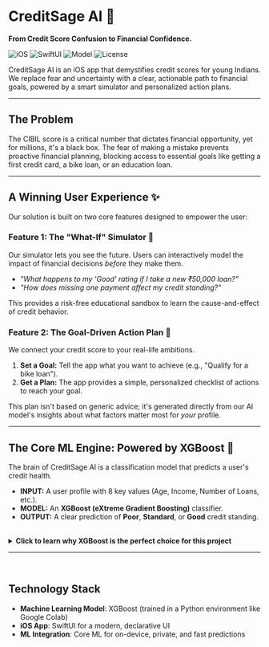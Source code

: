 # CreditSage AI 🚀

**From Credit Score Confusion to Financial Confidence.**

![iOS](https://img.shields.io/badge/iOS-15.0%2B-blue)
![SwiftUI](https://img.shields.io/badge/SwiftUI-4.0%2B-orange)
![Model](https://img.shields.io/badge/Model-XGBoost-success)
![License](https://img.shields.io/badge/License-MIT-green)

CreditSage AI is an iOS app that demystifies credit scores for young Indians. We replace fear and uncertainty with a clear, actionable path to financial goals, powered by a smart simulator and personalized action plans.

---

## The Problem

The CIBIL score is a critical number that dictates financial opportunity, yet for millions, it's a black box. The fear of making a mistake prevents proactive financial planning, blocking access to essential goals like getting a first credit card, a bike loan, or an education loan.

---

## A Winning User Experience ✨

Our solution is built on two core features designed to empower the user:

### **Feature 1: The "What-If" Simulator 🔮**

Our simulator lets you see the future. Users can interactively model the impact of financial decisions *before* they make them.
- *"What happens to my 'Good' rating if I take a new ₹50,000 loan?"*
- *"How does missing one payment affect my credit standing?"*

This provides a risk-free educational sandbox to learn the cause-and-effect of credit behavior.

### **Feature 2: The Goal-Driven Action Plan 🎯**

We connect your credit score to your real-life ambitions.
1.  **Set a Goal:** Tell the app what you want to achieve (e.g., "Qualify for a bike loan").
2.  **Get a Plan:** The app provides a simple, personalized checklist of actions to reach your goal.

This plan isn't based on generic advice; it's generated directly from our AI model's insights about what factors matter most for *your* profile.

---

## The Core ML Engine: Powered by XGBoost 🧠

The brain of CreditSage AI is a classification model that predicts a user's credit health.

-   **INPUT:** A user profile with 8 key values (Age, Income, Number of Loans, etc.).
-   **MODEL:** An **XGBoost (eXtreme Gradient Boosting)** classifier.
-   **OUTPUT:** A clear prediction of **Poor**, **Standard**, or **Good** credit standing.

<br>

<details>
<summary><b>Click to learn why XGBoost is the perfect choice for this project</b></summary>

### Why XGBoost?

Think of XGBoost as building a team of expert decision-makers. The first expert makes a prediction, the second focuses on correcting the first one's mistakes, the third corrects the second's, and so on. This process of learning from errors makes the final team incredibly smart and accurate.

-   **Highest Accuracy**: For tabular data (like our credit score dataset), XGBoost is king. It consistently wins Kaggle competitions because it captures the complex, non-obvious patterns in financial data far better than simpler models.

-   **Incredibly Fast**: Despite its power, XGBoost is highly optimized and trains in minutes. This allows for rapid experimentation and iteration.

-   **The Killer Feature: Built-in Feature Importance**: This is our secret sauce. After training, XGBoost shows us *exactly which factors* it considered most important for its predictions (e.g., `Num_of_Delayed_Payment` might be the #1 factor).
    -   **For our App:** This directly powers the **Goal-Driven Action Plan**. We use the model's top 3 most important features to generate your personalized advice.
    -   **For Presentations:** Showing this proves we understand *why* our model works and that it's not just a black box. 

</details>

---
<br>

## Technology Stack

-   **Machine Learning Model**: XGBoost (trained in a Python environment like Google Colab)
-   **iOS App**: SwiftUI for a modern, declarative UI
-   **ML Integration**: Core ML for on-device, private, and fast predictions
